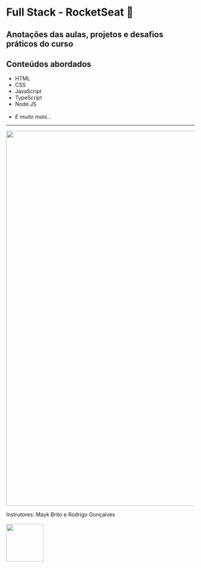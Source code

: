 # Full Stack - RocketSeat 🚀
## Anotações das aulas, projetos e desafios práticos do curso


  <h2>Conteúdos abordados</h2>
  <ul>
    <li>HTML</li>
    <li>CSS</li>
    <li>JavaScript</li>
    <li>TypeScript</li>
    <li>Node.JS</li>
    <br>
    <li><i>E muito mais...</i></li>
  </ul>
  <hr>
  <img src="https://www.rocketseat.com.br/_next/static/media/fullstack.573f0929.svg" width = 1000>
  <p>
      Instrutores: Mayk Brito e Rodrigo Gonçalves
      <br>
      <br>
      <img src = "https://encrypted-tbn0.gstatic.com/images?q=tbn:ANd9GcSFa8GmB3beGYMImUfjFOXEnhsN1shN8sEHXg&s" width = 100>
  </p>
  
